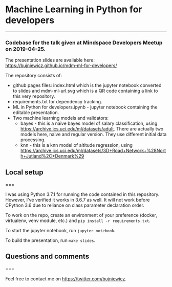 # Machine Learning in Python for developers
---
### Codebase for the talk given at Mindspace Developers Meetup on 2019-04-25.

The presentation slides are available here: https://bujniewicz.github.io/mdm-ml-for-developers/

The repository consists of:

* github pages files: index.html which is the jupyter notebook converted to slides
  and mdm-ml-url.svg which is a QR code containing a link to this very repository.
* requirements.txt for dependency tracking.
* ML in Python for developers.ipynb - jupyter notebook containing the editable presentation.
* Two machine learning models and validators:
  * bayes - this is a naive bayes model of salary classification, using https://archive.ics.uci.edu/ml/datasets/adult.
    There are actually two models here, naive and regular version. They use different initial data processing.
  * knn - this is a knn model of altitude regression, using
    https://archive.ics.uci.edu/ml/datasets/3D+Road+Network+%28North+Jutland%2C+Denmark%29


## Local setup
===

I was using Python 3.7.1 for running the code contained in this repository. However, I've verified it works
in 3.6.7 as well. It will not work before CPython 3.6 due to reliance on class parameter declaration order.

To work on the repo, create an environment of your preference (docker, virtualenv, venv module, etc.) and
`pip install -r requirements.txt`.

To start the jupyter notebook, run `jupyter notebook`.

To build the presentation, run `make slides`.

## Questions and comments
===

Feel free to contact me on https://twitter.com/bujniewicz.
